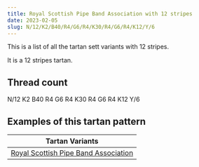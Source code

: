 ```yaml
---
title: Royal Scottish Pipe Band Association with 12 stripes
date: 2023-02-05
slug: N/12/K2/B40/R4/G6/R4/K30/R4/G6/R4/K12/Y/6
---
```

This is a list of all the tartan sett variants with 12 stripes.

It is a 12 stripes tartan.


## Thread count
N/12 K2 B40 R4 G6 R4 K30 R4 G6 R4 K12 Y/6

## Examples of this tartan pattern

| Tartan Variants |
|---------------|
| [Royal Scottish Pipe Band Association](/variants/n/12/k2/b40/r4/g6/r4/k30/r4/g6/r4/k12/y/6-b5480b0-g008000-k000000-nc0c0c0-rc00000-yf0c000)||
